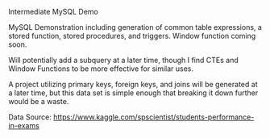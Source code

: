Intermediate MySQL Demo

MySQL Demonstration including generation of common table expressions, a stored function, stored procedures, and triggers. Window function coming soon.

Will potentially add a subquery at a later time, though I find CTEs and Window Functions to be more effective for similar uses.

A project utilizing primary keys, foreign keys, and joins will be generated at a later time, but this data set is simple enough that breaking it down further would be a waste.

Data Source: https://www.kaggle.com/spscientist/students-performance-in-exams
